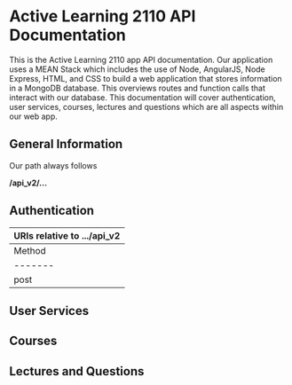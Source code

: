 # Active Learning 2110 API Documentation

This is the Active Learning 2110 app API documentation. Our application uses a MEAN Stack which includes the use of Node, AngularJS, Node Express, HTML, and CSS to build a web application that stores information in a MongoDB database. This overviews routes and function calls that interact with our database. This documentation will cover authentication, user services, courses, lectures and questions which are all aspects within our web app.

## General Information
Our path always follows

**/api_v2/...**

## Authentication

| URIs relative to .../api_v2 |
| ----------------------------------- |
| Method | HTTP request | Description |
| ------- | --------------- | -------------- |
| post | POST /authenticate | Authenticate user. |


## User Services

## Courses

## Lectures and Questions

